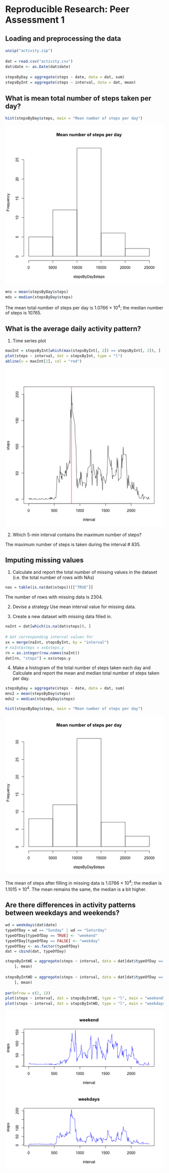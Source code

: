 # Reproducible Research: Peer Assessment 1

## Loading and preprocessing the data

```r
unzip("activity.zip")

dat = read.csv("activity.csv")
dat$date <- as.Date(dat$date)

stepsByDay = aggregate(steps ~ date, data = dat, sum)
stepsByInt = aggregate(steps ~ interval, data = dat, mean)
```




## What is mean total number of steps taken per day?

```r
hist(stepsByDay$steps, main = "Mean number of steps per day")
```

![plot of chunk unnamed-chunk-2](figure/unnamed-chunk-2.png) 



```r
mns = mean(stepsByDay$steps)
mds = median(stepsByDay$steps)
```

The mean total number of steps per day is 1.0766 &times; 10<sup>4</sup>; the median number of steps is 10765.

## What is the average daily activity pattern?

1. Time series plot

```r
maxInt = stepsByInt[which(max(stepsByInt[, 2]) == stepsByInt[, 2]), ]
plot(steps ~ interval, dat = stepsByInt, type = "l")
abline(v = maxInt[1], col = "red")
```

![plot of chunk unnamed-chunk-4](figure/unnamed-chunk-4.png) 


2. Which 5-min interval contains the maximum number of steps?


The maximum number of steps is taken during the interval # 835.

## Imputing missing values
1. Calculate and report the total number of missing values in the dataset (i.e. the total number of rows with NAs)

```r
nas = table(is.na(dat$steps))[["TRUE"]]
```

The number of rows with missing data is 2304.

2. Devise a strategy
Use mean interval value for missing data.

3. Create a new dataset with missing data filled in.

```r
naInt = dat[which(is.na(dat$steps)), ]

# Get corresponding interval values for
xx = merge(naInt, stepsByInt, by = "interval")
# naInt$steps = xx$steps.y
rn = as.integer(row.names(naInt))
dat[rn, "steps"] = xx$steps.y
```

4. Make a histogram of the total number of steps taken each day and Calculate and report the mean and median total number of steps taken per day. 


```r
stepsByDay = aggregate(steps ~ date, data = dat, sum)
mns2 = mean(stepsByDay$steps)
mds2 = median(stepsByDay$steps)
```



```r
hist(stepsByDay$steps, main = "Mean number of steps per day")
```

![plot of chunk unnamed-chunk-8](figure/unnamed-chunk-8.png) 


The mean of steps after filling in missing data is 1.0766 &times; 10<sup>4</sup>; the median is 1.1015 &times; 10<sup>4</sup>. The mean remains the same, the median is a bit higher.

## Are there differences in activity patterns between weekdays and weekends?


```r
wd = weekdays(dat$date)
typeOfDay = wd == "Sunday" | wd == "Saturday"
typeOfDay[typeOfDay == TRUE] <- "weekend"
typeOfDay[typeOfDay == FALSE] <- "weekday"
typeOfDay <- as.factor(typeOfDay)
dat = cbind(dat, typeOfDay)
```




```r
stepsByIntWE = aggregate(steps ~ interval, data = dat[dat$typeOfDay == "weekend", 
    ], mean)

stepsByIntWD = aggregate(steps ~ interval, data = dat[dat$typeOfDay == "weekday", 
    ], mean)

par(mfrow = c(2, 1))
plot(steps ~ interval, dat = stepsByIntWE, type = "l", main = "weekend", col = "blue")
plot(steps ~ interval, dat = stepsByIntWD, type = "l", main = "weekdays", col = "blue")
```

![plot of chunk unnamed-chunk-10](figure/unnamed-chunk-10.png) 



